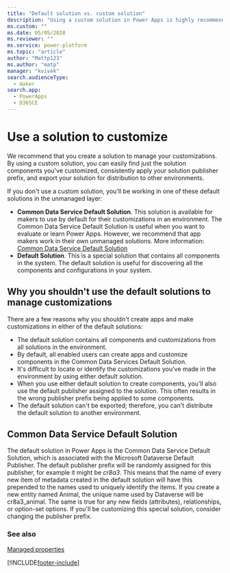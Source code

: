 ```yaml
---
title: "Default solution vs. custom solution"
description: "Using a custom solution in Power Apps is highly recommended. Learn five reasons why it's better than using a default solution to manage your customizations."
ms.custom: ""
ms.date: 05/05/2020
ms.reviewer: ""
ms.service: power-platform
ms.topic: "article"
author: "Mattp123"
ms.author: "matp"
manager: "kvivek"
search.audienceType: 
  - maker
search.app: 
  - PowerApps
  - D365CE
---
```


# Use a solution to customize
We recommend that you create a solution to manage your customizations. By using a custom solution, you can easily find just the solution components you've customized, consistently apply your solution publisher prefix, and export your solution for distribution to other environments.  

If you don't use a custom solution, you'll be working in one of these default solutions in the unmanaged layer:  
- **Common Data Service Default Solution**. This solution is available for makers to use by default for their customizations in an environment. The Common Data Service Default Solution is useful when you want to evaluate or learn Power Apps. However, we recommend that app makers work in their own unmanaged solutions. More information: [Common Data Service Default Solution](#common-data-service-default-solution) 
- **Default Solution**. This is a special solution that contains all components in the system. The default solution is useful for discovering all the components and configurations in your system.  

## Why you shouldn't use the default solutions to manage customizations
There are a few reasons why you shouldn't create apps and make customizations in either of the default solutions:  
- The default solution contains all components and customizations from all solutions in the environment. 
- By default, all enabled users can create apps and customize components in the Common Data Services Default Solution. 
- It's difficult to locate or identify the customizations you've made in the environment by using either default solution. 
- When you use either default solution to create components, you'll also use the default publisher assigned to the solution. This often results in the wrong publisher prefix being applied to some components. 
- The default solution can't be exported; therefore, you can't distribute the default solution to another environment. 

## Common Data Service Default Solution
The default solution in Power Apps is the Common Data Service Default Solution,
which is associated with the Microsoft Dataverse Default Publisher. The default
publisher prefix will be randomly assigned for this publisher, for example it
might be *cr8a3*. This means that the name of every new item of metadata created
in the default solution will have this prepended to the names used to uniquely
identify the items. If you create a new entity named Animal, the unique name
used by Dataverse will be cr8a3_animal. The same is true for any new
fields (attributes), relationships, or option-set options. If you'll be
customizing this special solution, consider changing the publisher prefix.

<!-- Notice that if you have installed or imported other applications or solutions, additional solutions may be available in the solutions list. 

By default,  when you build or customize a model-driven app, you work with the solution called Common Data Services Default Solution. You can open the Common Data Services Default Solution to view and edit the components that are contained in it. To do this, follow these steps.
 
1.  On the left navigation pane select **Solutions**.

2.  In the list of solutions, select **Common Data Services Default Solution**.
  
> [!TIP]
>  If you plan to distribute the applications your make, consider changing the publisher customization prefix. More information: [Solution publisher prefix](change-solution-publisher-prefix.md).  
  
<a name="BKMK_PrivacyNotice"></a>   

## Privacy notices  
 [!INCLUDE[cc_privacy_crm_gcc_solution_import](../../includes/cc-privacy-crm-gcc-solution-import.md)]  
  
 [!INCLUDE[cc_privacy_crm_customizations](../../includes/cc-privacy-crm-customizations.md)]  -->
  
### See also  
[Managed properties](managed-properties-alm.md)




[!INCLUDE[footer-include](../includes/footer-banner.md)]
